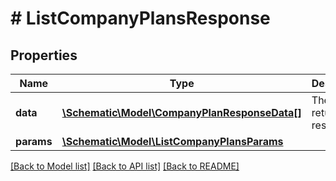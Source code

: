 # # ListCompanyPlansResponse

## Properties

Name | Type | Description | Notes
------------ | ------------- | ------------- | -------------
**data** | [**\Schematic\Model\CompanyPlanResponseData[]**](CompanyPlanResponseData.md) | The returned resources |
**params** | [**\Schematic\Model\ListCompanyPlansParams**](ListCompanyPlansParams.md) |  |

[[Back to Model list]](../../README.md#models) [[Back to API list]](../../README.md#endpoints) [[Back to README]](../../README.md)
